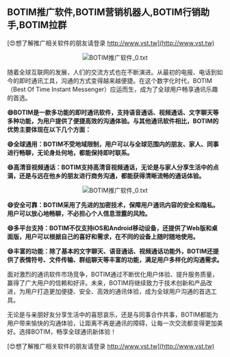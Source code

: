 ## **BOTIM推广软件,BOTIM营销机器人,BOTIM行销助手,BOTIM拉群**

[😍想了解推广相关软件的朋友请登录 http://www.vst.tw](http://www.vst.tw)

 <center><img src="https://vst.tw/MP4/tuiguang/png/7.png" alt="BOTIM推广软件_0.txt"></center>

随着全球互联网的发展，人们的交流方式也在不断演进。从最初的电报、电话到如今的即时通讯工具，沟通的方式变得越来越便捷。在这个数字化时代，BOTIM（Best Of Time Instant Messenger）应运而生，成为了全球用户畅享通讯乐趣的首选。

**😄BOTIM是一款多功能的即时通讯软件，支持语音通话、视频通话、文字聊天等多种功能，为用户提供了便捷高效的沟通体验。与其他通讯软件相比，BOTIM的优势主要体现在以下几个方面：**

**😄全球通用：BOTIM不受地域限制，用户可以与全球范围内的朋友、家人、同事进行畅聊，无论身处何地，都能保持即时联系。**

**😄高清音视频通话：BOTIM支持高清音视频通话，无论是与家人分享生活中的点滴，还是与远在他乡的朋友进行商务沟通，都能获得清晰流畅的通话体验。**

 <center><img src="https://vst.tw/MP4/tuiguang/png/5.png" alt="BOTIM推广软件_0.txt"></center>

**😄安全可靠：BOTIM采用了先进的加密技术，保障用户通讯内容的安全和隐私。用户可以放心地畅聊，不必担心个人信息泄露的风险。**

**😄多平台支持：BOTIM不仅支持iOS和Android移动设备，还提供了Web版和桌面版，用户可以根据自己的喜好和需求，在不同的设备上随时随地使用。**

**😄丰富的功能：除了基本的文字聊天、语音通话、视频通话功能外，BOTIM还提供了表情符号、文件传输、群组聊天等丰富的功能，满足用户多样化的沟通需求。**

面对激烈的通讯软件市场竞争，BOTIM通过不断优化用户体验、提升服务质量，赢得了广大用户的信赖和好评。未来，BOTIM将继续致力于技术创新和产品改进，为用户打造更加便捷、安全、高效的通讯体验，成为全球用户沟通的首选工具。

无论是与亲朋好友分享生活中的喜怒哀乐，还是与同事合作共事，BOTIM都能为用户带来愉快的沟通体验，让距离不再是通讯的障碍，让每一次交流都变得更加美好。选择BOTIM，畅享全球通讯新体验！

[😍想了解推广相关软件的朋友请登录 http://www.vst.tw](http://www.vst.tw)



